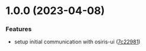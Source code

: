 # 1.0.0 (2023-04-08)


### Features

* setup initial communication with osiris-ui ([7c22981](https://github.com/stagePass/auth/commit/7c229815a8883b8dcf7b9c4392b141baa0967334))
